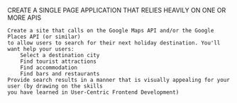 CREATE A SINGLE PAGE APPLICATION THAT RELIES HEAVILY ON ONE OR MORE APIS

    Create a site that calls on the Google Maps API and/or the Google Places API (or similar)
    to allow users to search for their next holiday destination. You'll want help your users:
        Select a destination city
        Find tourist attractions
        Find accommodation
        Find bars and restaurants
    Provide search results in a manner that is visually appealing for your user (by drawing on the skills 
    you have learned in User-Centric Frontend Development)
